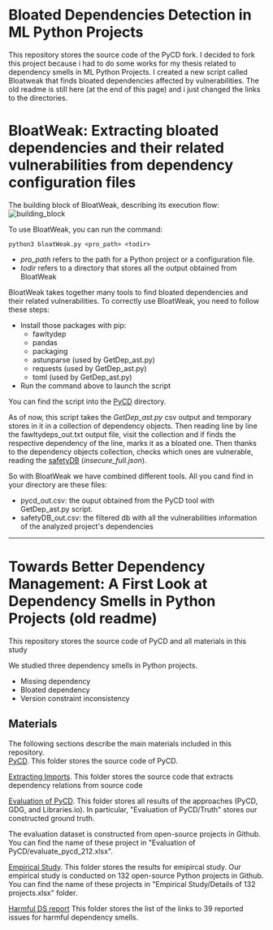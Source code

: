# Bloated Dependencies Detection in ML Python Projects
This repository stores the source code of the PyCD fork. I decided to fork this project because i had to do some works for my thesis related to dependency smells in ML Python Projects. I created a new script called Bloatweak that finds bloated dependencies affected by vulnerabilities. The old readme is still here (at the end of this page) and i just changed the links to the directories.

# BloatWeak: Extracting bloated dependencies and their related vulnerabilities from dependency configuration files

The building block of BloatWeak, describing its execution flow:
![building_block](https://github.com/Tensa53/DS_Python/blob/master/Building_Block/building_block.svg "Building_Block")

To use BloatWeak, you can run the command:
```
python3 bloatWeak.py <pro_path> <todir>
```
- *pro_path* refers to the path for a Python project or a configuration file.
- *todir* refers to a directory that stores all the output obtained from BloatWeak

BloatWeak takes together many tools to find bloated dependencies and their related vulnerabilities. To correctly use BloatWeak, you need to follow these steps:

- Install those packages with pip:
	- fawltydep
	- pandas
    - packaging
	- astunparse (used by GetDep_ast.py)
	- requests (used by GetDep_ast.py)
	- toml (used by GetDep_ast.py)
- Run the command above to launch the script

You can find the script into the [PyCD](https://github.com/Tensa53/DS_Python/tree/master/PyCD) directory.

As of now, this script takes the *GetDep_ast.py* csv output and temporary stores in it in a collection of dependency objects. Then reading line by line the fawltydeps_out.txt output file, visit the collection and if finds the respective dependency of the line, marks it as a bloated one. Then thanks to the dependency objects collection, checks which ones are vulnerable, reading the [safetyDB](https://github.com/pyupio/safety-db) (*insecure_full.json*).

So with BloatWeak we have combined different tools. All you cand find in your directory are these files:
- pycd_out.csv: the ouput obtained from the PyCD tool with GetDep_ast.py script.
- safetyDB_out.csv: the filtered db with all the vulnerabilities information of the analyzed project's dependencies

---

# Towards Better Dependency Management: A First Look at Dependency Smells in Python Projects (old readme)
This repository stores the source code of PyCD and all materials in this study

We studied three dependency smells in Python projects.
- Missing dependency
- Bloated dependency
- Version constraint inconsistency

## Materials
The following sections describe the main materials included in this repository.    
[PyCD](https://github.com/Tensa53/DS_Python/tree/master/PyCD). This folder stores the source code of PyCD. 

[Extracting Imports](https://github.com/Tensa53/DS_Python/tree/master/Extracting_Imports). This folder stores the source code that extracts dependency relations from source code 

[Evaluation of PyCD](https://github.com/Tensa53/DS_Python/tree/master/Evaluation_of_PyCD). This folder stores all results of the approaches (PyCD, GDG, and Libraries.io). In particular, "Evaluation of PyCD/Truth" stores our constructed ground truth.

The evaluation dataset is constructed from open-source projects in Github. You can find the name of these project in "Evaluation of PyCD/evaluate_pycd_212.xlsx". 

[Empirical Study](https://github.com/Tensa53/DS_Python/tree/master/Empirical_Study). This folder stores the results for emipircal study.
Our empirical study is conducted on 132 open-source Python projects in Github. You can find the name of these projects in "Empirical Study/Details of 132 projects.xlsx" folder. 

[Harmful DS report](https://github.com/Tensa53/DS_Python/tree/master/Harmful_DS_report) This folder stores the list of the links to 39 reported issues for harmful dependency smells.
